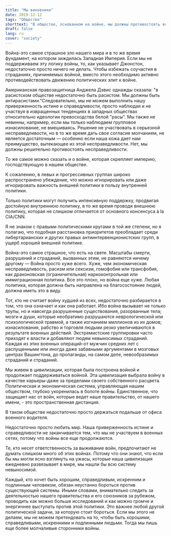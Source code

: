 ```yaml
---
title: "Мы виновники"
date: 2019-12-12
tags: "Общество"
shorttext: "В обществе, основанном на войне, мы должны противостоять воинствующим активистам, быть их пособниками."
draft: false
lang: ru
cover: "society"
---
```


Война-это самое страшное зло нашего мира и в то же время фундамент, на котором зиждилась Западная Империя. Если мы не поддерживаем эту логику войны, то, как указывает Джонстон, недостаточно просто ничего не делать. Чтобы избежать соучастия в страданиях, причиняемых войной, вместо этого необходимо активно противодействовать движению политических элит к войне.

Американская правозащитница Анджела Дэвис однажды сказала: "в расистском обществе недостаточно быть расистом. Мы должны быть антирасистами."Следовательно, мы не можем выполнить нашу приверженность истине и справедливости, просто наблюдая и не участвуя в извращенных тенденциях в западных обществах относительно идеологии превосходства белой "расы". Мы также не невинны, например, если мы только наблюдаем групповое изнасилование, не вмешиваясь. Решение не участвовать в серьезной несправедливости, но в то же время дать свое согласие молчанием, не является достаточным — особенно если наша кожа дает нам преимущество, вытекающее из этой несправедливости. Нет, мы должны решительно противостоять несправедливости.

То же самое можно сказать и о войне, которая скрепляет империю, господствующую в нашем обществе.

К сожалению, в левых и прогрессивных группах широко распространено убеждение, что можно игнорировать или даже игнорировать важность внешней политики в пользу внутренней политики.

Только политики могут получить интенсивную поддержку, продвигая достойную внутреннюю политику, в то же время проводя внешнюю политику, которая не слишком отличается от основного консенсуса à la CIA/CNN.

Я не знаком с правыми политическими кругами в той же степени, но я полагаю, что подобная расстановка приоритетов преобладает среди либертарианских и других правых антиинтервенционистских групп, в ущерб хорошей внешней политике.

Война-это самое страшное, что есть на свете. Масштабы смерти, разрушений и страданий, вызванных этим, не равняются ничему другому — Война просто хуже всего. Хуже, чем экономическая несправедливость, расизм или сексизм, гомофобия или трансфобия, как драконовская (ограничительная) наркоконтрольная или иммиграционная политика. Все это плохо, но война еще хуже. Любая политика, которая должна быть направлена на благосостояние людей, должна иметь это в виду.

Тот, кто не считает войну худшей из всех, недостаточно разбирается в том, что она означает и как она работает. Ибо война вызывает не только трупы, но и навсегда разрушенные существования, разорванные тела; мозги и души, которые необратимо разрушаются неврологической или психологической травмой, а также изгнанием миллионов из их домов; изнасилования, рабство и торговля людьми резко увеличиваются в результате военных действий. Экстремистские группировки часто приходят к власти и добавляют людям невыносимых страданий. Каждая из этих военных операций-от мужчин средних лет с распущенными или иногда даже забавными аргументами в мозговых центрах Вашингтона, до пропаганды, на самом деле, невообразимых страданий и страданий.

Мы живем в цивилизации, которая была построена войной и продолжает поддерживаться войной. Эта цивилизация выбрала войну в качестве карьеры-даже за пределами своего собственного расцвета. Политическая и экономическая система, управляющая нашим обществом, глубоко укоренилась в болоте войны. Единственное, что защищает нас от войн, которые ведет наше правительство, от нашего имени, - это пространственная дистанция.

В таком обществе недостаточно просто держаться подальше от офиса военного водителя.

Недостаточно просто любить мир. Наша приверженность истине и справедливости не заканчивается тем, что мы не участвуем в военных сетях, потому что войны все еще продолжаются.

Те, кто несет ответственность за выживание войн, предпочитают не думать слишком много об этих войнах. Потому что они знают, что если бы мы могли ясно взглянуть на ужасы, которые наша цивилизация ежедневно развязывает в мире, мы нашли бы всю систему невыносимой.

Каждый, кто хочет быть хорошим, справедливым, искренним и подлинным человеком, обязан неустанно бороться против существующей системы. Иными словами, внимательно следить за деятельностью нашего правительства и его союзников за рубежом, проводить как можно больше исследований и как можно громче и энергичнее выступать против этой политики. Это важнее любой другой политической задачи, за которую стоит бороться. Если мы этого не делаем, мы не можем претендовать на то, чтобы быть хорошими, справедливыми, искренними и подлинными людьми. Тогда мы лишь еще более молчаливые сторонники войны.
